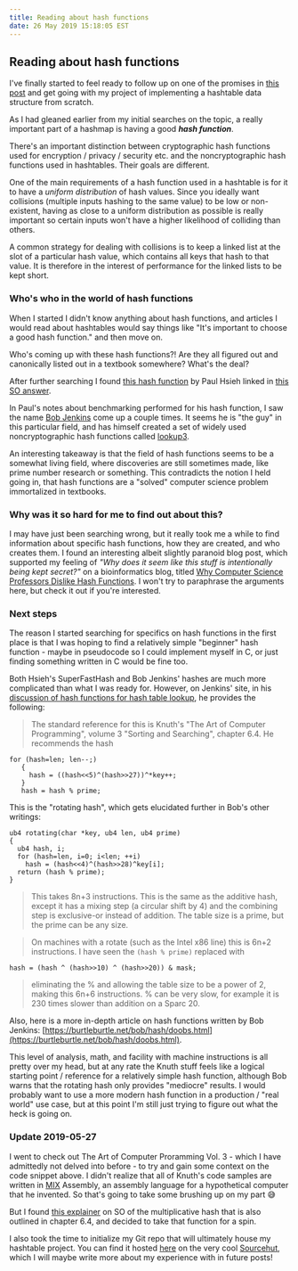 ```yaml
---
title: Reading about hash functions
date: 26 May 2019 15:18:05 EST
---
```

## Reading about hash functions

I've finally started to feel ready to follow up on one of the promises in [this post](2018-08-16-c-hashtable-vim-preamble.html) and get going with my project of implementing a hashtable data structure from scratch.

As I had gleaned earlier from my initial searches on the topic, a really important part of a hashmap is having a good ***hash function***.

There's an important distinction between cryptographic hash functions used for encryption / privacy / security etc. and the noncryptographic hash functions used in hashtables. Their goals are different.

One of the main requirements of a hash function used in a hashtable is for it to have a _uniform distribution_ of hash values. Since you ideally want collisions (multiple inputs hashing to the same value) to be low or non-existent, having as close to a uniform distribution as possible is really important so certain inputs won't have a higher likelihood of colliding than others.

A common strategy for dealing with collisions is to keep a linked list at the slot of a particular hash value, which contains all keys that hash to that value. It is therefore in the interest of performance for the linked lists to be kept short.

### Who's who in the world of hash functions

When I started I didn't know anything about hash functions, and articles I would read about hashtables would say things like "It's important to choose a good hash function." and then move on.

Who's coming up with these hash functions?! Are they all figured out and canonically listed out in a textbook somewhere? What's the deal?

After further searching I found [this hash function](http://www.azillionmonkeys.com/qed/hash.html) by Paul Hsieh linked in [this SO answer](https://stackoverflow.com/a/746727).

In Paul's notes about benchmarking performed for his hash function, I saw the name [Bob Jenkins](https://burtleburtle.net/bob/) come up a couple times. It seems he is "the guy" in this particular field, and has himself created a set of widely used noncryptographic hash functions called [lookup3](https://burtleburtle.net/bob/c/lookup3.c).

An interesting takeaway is that the field of hash functions seems to be a somewhat living field, where discoveries are still sometimes made, like prime number research or something. This contradicts the notion I held going in, that hash functions are a "solved" computer science problem immortalized in textbooks.

### Why was it so hard for me to find out about this?
I may have just been searching wrong, but it really took me a while to find information about specific hash functions, how they are created, and who creates them. I found an interesting albeit slightly paranoid blog post, which supported my feeling of _"Why does it seem like this stuff is intentionally being kept secret?"_ on a bioinformatics blog, titled [Why Computer Science Professors Dislike Hash Functions](https://homolog.us/blogs/bioinfo/2013/05/06/why-computer-science-professors-dislike-hash-functions/). I won't try to paraphrase the arguments here, but check it out if you're interested.

### Next steps
The reason I started searching for specifics on hash functions in the first place is that I was hoping to find a relatively simple "beginner" hash function - maybe in pseudocode so I could implement myself in C, or just finding something written in C would be fine too.

Both Hsieh's SuperFastHash and Bob Jenkins' hashes are much more complicated than what I was ready for. However, on Jenkins' site, in his [discussion of hash functions for hash table lookup](https://burtleburtle.net/bob/hash/index.html#lookup), he provides the following:

> The standard reference for this is Knuth's "The Art of Computer Programming", volume 3 "Sorting and Searching", chapter 6.4. He recommends the hash

```
for (hash=len; len--;)
   {
     hash = ((hash<<5)^(hash>>27))^*key++;
   }
   hash = hash % prime;
```

This is the "rotating hash", which gets elucidated further in Bob's other writings:

```
ub4 rotating(char *key, ub4 len, ub4 prime)
{
  ub4 hash, i;
  for (hash=len, i=0; i<len; ++i)
    hash = (hash<<4)^(hash>>28)^key[i];
  return (hash % prime);
}
```

> This takes 8n+3 instructions. This is the same as the additive hash, except it has a mixing step (a circular shift by 4) and the combining step is exclusive-or instead of addition. The table size is a prime, but the prime can be any size.

> On machines with a rotate (such as the Intel x86 line) this is 6n+2 instructions. I have seen the `(hash % prime)` replaced with

```
hash = (hash ^ (hash>>10) ^ (hash>>20)) & mask;
```

> eliminating the % and allowing the table size to be a power of 2, making this 6n+6 instructions. % can be very slow, for example it is 230 times slower than addition on a Sparc 20. 

Also, here is a more in-depth article on hash functions written by Bob Jenkins: [https://burtleburtle.net/bob/hash/doobs.html](https://burtleburtle.net/bob/hash/doobs.html).

This level of analysis, math, and facility with machine instructions is all pretty over my head, but at any rate the Knuth stuff feels like a logical starting point / reference for a relatively simple hash function, although Bob warns that the rotating hash only provides "mediocre" results. I would probably want to use a more modern hash function in a production / "real world" use case, but at this point I'm still just trying to figure out what the heck is going on.

### Update 2019-05-27

I went to check out The Art of Computer Proramming Vol. 3 - which I have admittedly not delved into before - to try and gain some context on the code snippet above. I didn't realize that all of Knuth's code samples are written in [MIX](https://en.wikipedia.org/wiki/MIX) Assembly, an assembly language for a hypothetical computer that he invented. So that's going to take some brushing up on my part &#x1F605;

But I found [this explainer](https://stackoverflow.com/questions/11871245/knuth-multiplicative-hash) on SO of the multiplicative hash that is also outlined in chapter 6.4, and decided to take that function for a spin.

I also took the time to initialize my Git repo that will ultimately house my hashtable project. You can find it hosted [here](https://git.sr.ht/~davep3rrett/hash-table) on the very cool [Sourcehut](https://sourcehut.org/), which I will maybe write more about my experience with in future posts!

